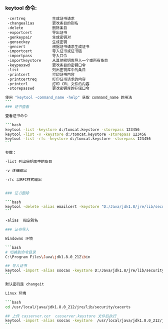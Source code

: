 
### keytool 命令:

````bash
 -certreq            生成证书请求
 -changealias        更改条目的别名
 -delete             删除条目
 -exportcert         导出证书
 -genkeypair         生成密钥对
 -genseckey          生成密钥
 -gencert            根据证书请求生成证书
 -importcert         导入证书或证书链
 -importpass         导入口令
 -importkeystore     从其他密钥库导入一个或所有条目
 -keypasswd          更改条目的密钥口令
 -list               列出密钥库中的条目
 -printcert          打印证书内容
 -printcertreq       打印证书请求的内容
 -printcrl           打印 CRL 文件的内容
 -storepasswd        更改密钥库的存储口令

使用 "keytool -command_name -help" 获取 command_name 的用法
```
### 证书查看

查看证书命令

```bash
keytool -list -keystore d:/tomcat.keystore -storepass 123456
keytool -list -v -keystore d:/tomcat.keystore -storepass 123456
keytool -list -rfc -keystore d:/tomcat.keystore -storepass 123456
```

参数：

-list 列出秘钥库中的条目

-v 详细输出

-rfc 以RFC样式输出


### 证书删除

```bash
keytool -delete -alias emailcert -keystore "D:/Java/jdk1.8/jre/lib/security/cacerts"  -storepass changeit
```

-alias  指定别名

### 证书导入

Windowns 环境

```bash
# 切换到命令目录
C:\Program Files\Java\jdk1.8.0_212\bin

## 导入证书
keytool -import -alias ssocas -keystore D:/Java/jdk1.8/jre/lib/security/cacerts -file D:/casserver.cer -trustcacerts
```

默认密码是 changeit

Linux 环境

```bash
cd /usr/local/java/jdk1.8.0_212/jre/lib/security/cacerts

## 上传 casserver.cer  casserver.keystore 文件后执行
keytool -import -alias ssocas -keystore  /usr/local/java/jdk1.8.0_212/jre/lib/security/cacerts  -file  casserver.cer -trustcacerts
```

